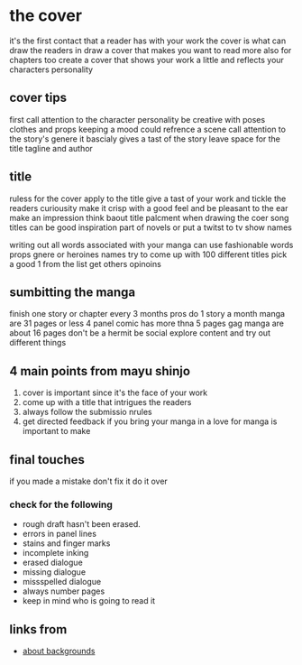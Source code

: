 # the cover
it's the first contact that a reader has with your work the cover is what can draw the readers in draw a cover that makes you want to read more also for chapters too create a cover that shows your work a little and reflects your characters personality


## cover tips
first call attention to the character personality be creative with poses clothes and props keeping a mood could refrence a scene call attention to the story's genere it bascialy gives a tast of the story leave space for the title tagline and author 

## title 
ruless for the cover apply to the title
give a tast of your work and tickle the readers curiousity make it crisp with a good feel and be pleasant to the ear make an impression think baout title palcment when drawing the coer song titles can be good inspiration part of novels or put a twitst to tv show names

writing out all words associated with your manga can use fashionable words props gnere or heroines names try to come up with 100 different titles pick a good 1 from the list get others opinoins 

## sumbitting the manga
finish one story or chapter every 3 months pros do 1 story a month 
manga are 31 pages or less 
4 panel comic has more thna 5 pages
gag manga are about 16 pages
don't be a hermit be social explore content and try out different things

## 4 main points from mayu shinjo
1. cover is important since it's the face of your work
2. come up with a title that intrigues the readers
3. always follow the submissio nrules 
4. get directed feedback if you bring your manga in
a love for manga is important to make

## final touches
if you made a mistake don't fix it do it over

### check for the following
- rough draft hasn't been erased.
- errors in panel lines
- stains and finger marks 
- incomplete inking
- erased dialogue
- missing dialogue
- missspelled dialogue 
- always number pages
- keep in mind who is going to read it

## links from
- [about backgrounds](about-backgrounds.md)